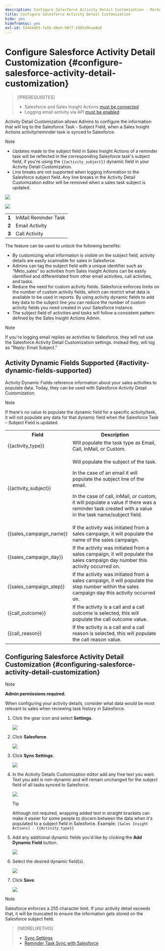 ```yaml
---
description: Configure Salesforce Activity Detail Customization - Marketo Docs - Product Documentation
title: Configure Salesforce Activity Detail Customization
hide: yes
hidefromtoc: yes
exl-id: 534ebdb5-7a5b-48eb-98f7-2d05a9eae8e8
---
```

# Configure Salesforce Activity Detail Customization {#configure-salesforce-activity-detail-customization}

>[!PREREQUISITES]
>
>* Salesforce and Sales Insight Actions [must be connected](/help/marketo/product-docs/marketo-sales-insight/actions/crm/salesforce-integration/connect-your-sales-insight-actions-account-to-salesforce.md)
>* Logging email activity via API [must be enabled](/help/marketo/product-docs/marketo-sales-insight/actions/crm/salesforce-integration/salesforce-sync-settings.md)

Activity Detail Customization allows Admins to configure the information that will log to the Salesforce Task - Subject Field, when a Sales Insight Actions activity/reminder task is synced to Salesforce.

>[!NOTE]
>
>* Updates made to the subject field in Sales Insight Actions of a reminder task will be reflected in the corresponding Salesforce task's subject field, if you're using the `{{activity_subject}}` dynamic field in your Activity Detail Customization.
>* Line breaks are not supported when logging information to the Salesforce subject field. Any line breaks in the Activity Detail Customization editor will be removed when a sales task subject is updated.

![](assets/configure-salesforce-activity-detail-customization-1.png)

![](assets/configure-salesforce-activity-detail-customization-2.png)

<table>
 <tr>
  <td><strong>1</td>
  <td>InMail Reminder Task</td>
 </tr>
 <tr>
  <td><strong>2</td>
  <td>Email Activity</td>
 </tr>
 <tr>
  <td><strong>3</td>
  <td>Call Activity</td>
 </tr>
</table>

The feature can be used to unlock the following benefits:

* By customizing what information is visible on the subject field, activity details are easily scannable for sales in Salesforce.
* Admins can tag the subject field with a unique identifier such as “Mkto_sales” so activities from Sales Insight Actions can be easily identified and differentiated from other email activities, call activities, and tasks.
* Reduce the need for custom activity fields. Salesforce enforces limits on the number of custom activity fields, which can restrict what data is available to be used in reports. By using activity dynamic fields to add key data to the subject line you can reduce the number of custom activity fields you need created in your Salesforce instance.  
* The subject field of activities and tasks will follow a consistent pattern defined by the Sales Insight Actions Admin.

>[!NOTE]
>
>If you're logging email replies as activities to Salesforce, they will not use the Salesforce Activity Detail Customization settings. Instead they, will log as "Reply: Email Subject."

## Activity Dynamic Fields Supported {#activity-dynamic-fields-supported}

Activity Dynamic Fields reference information about your sales activities to populate data. Today, they can be used with Salesforce Activity Detail Customization.

>[!NOTE]
>
>If there's no value to populate the dynamic field for a specific activity/task, it will not populate any data for that dynamic field when the Salesforce Task – Subject Field is updated.  

<table>
 <tr>
  <th>Field</th>
  <th>Description</th>
 </tr>
 <tr>
  <td>{{activity_type}}</td>
  <td>Will populate the task type as Email, Call, InMail, or Custom.</td>
 </tr>
 <tr>
  <td>{{activity_subject}}</td>
  <td><p>Will populate the subject of the task.</p>
      <p>In the case of an email it will populate the subject line of the email.</p>
      <p>In the case of call, inMail, or custom, it will populate a value if there was a reminder task created with a value in the task name/subject field.</p></td>
 </tr>
 <tr>
  <td>{{sales_campaign_name}}</td>
  <td>If the activity was initiated from a sales campaign, it will populate the name of the sales campaign.</td>
 </tr>
 <tr>
  <td>{{sales_campaign_day}}</td>
  <td>If the activity was initiated from a sales campaign, it will populate the sales campaign day number this activity occurred on.</td>
 </tr>
 <tr>
  <td>{{sales_campaign_step}}</td>
  <td>If the activity was initiated from a sales campaign, it will populate the step number within the sales campaign day this activity occurred on.</td>
 </tr>
 <tr>
  <td>{{call_outcome}}</td>
  <td>If the activity is a call and a call outcome is selected, this will populate the call outcome value.</td>
 </tr>
 <tr>
  <td>{{call_reason}}</td>
  <td>If the activity is a call and a call reason is selected, this will populate the call reason value.</td>
 </tr>
</table>

## Configuring Salesforce Activity Detail Customization {#configuring-salesforce-activity-detail-customization}

>[!NOTE]
>
>**Admin permissions required.**

When configuring your activity details, consider what data would be most relevant to sales when reviewing task history in Salesforce.

1. Click the gear icon and select **Settings**.

   ![](assets/configure-salesforce-activity-detail-customization-3.png)

1. Click **Salesforce**.

   ![](assets/configure-salesforce-activity-detail-customization-4.png)

1. Click **Sync Settings**.

   ![](assets/configure-salesforce-activity-detail-customization-5.png)

1. In the Activity Details Customization editor add any free text you want. Text you add is non-dynamic and will remain unchanged for the subject field of all tasks synced to Salesforce.

   ![](assets/configure-salesforce-activity-detail-customization-6.png)

   >[!TIP]
   >
   >Although not required, wrapping added text in straight brackets can make it easier for some people to discern between the data when it's populated to a subject field in Salesforce. Example: `[Sales Insight Actions] - {{Activity_type}}`

1. Add any additional dynamic fields you'd like by clicking the **Add Dynamic Field** button.

   ![](assets/configure-salesforce-activity-detail-customization-7.png)

1. Select the desired dynamic field(s).

   ![](assets/configure-salesforce-activity-detail-customization-8.png)

1. Click **Save**.

   ![](assets/configure-salesforce-activity-detail-customization-9.png)

>[!NOTE]
>
>Salesforce enforces a 255 character limit. If your activity detail exceeds that, it will be truncated to ensure the information gets stored on the Salesforce subject field.  

>[!MORELIKETHIS]
>
>* [Sync Settings](/help/marketo/product-docs/marketo-sales-insight/actions/crm/salesforce-integration/salesforce-sync-settings.md)
>* [Reminder Task Sync with Salesforce](/help/marketo/product-docs/marketo-sales-insight/actions/tasks/reminder-task-sync-with-salesforce.md)
